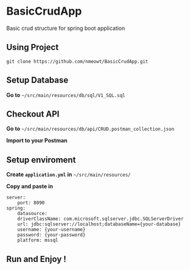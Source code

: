 # BasicCrudApp
Basic crud structure for spring boot application

## Using Project
```
git clone https://github.com/nmeowt/BasicCrudApp.git
```
## Setup Database

**Go to** `~/src/main/resources/db/sql/V1_SQL.sql`

## Checkout API

**Go to** `~/src/main/resources/db/api/CRUD.postman_collection.json`

**Import to your Postman**

## Setup enviroment
**Create `application.yml` in** `~/src/main/resources/`

**Copy and paste in**

```
server:
    port: 8090
spring:
    datasource:
	driverClassName: com.microsoft.sqlserver.jdbc.SQLServerDriver
	url: jdbc:sqlserver://localhost;databaseName={your-database}
	username: {your-username}
	password: {your-password}
	platform: mssql
```
## Run and Enjoy !
